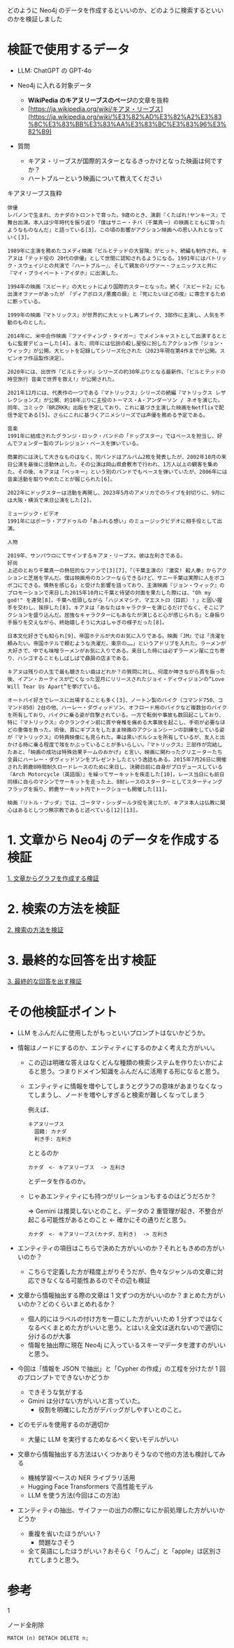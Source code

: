 どのように Neo4j のデータを作成するといいのか、どのように検索するといいのかを検証しました

# 検証で使用するデータ

- LLM: ChatGPT の GPT-4o
- Neo4j に入れる対象データ

  - **WikiPedia のキアヌリーブスのページ**の文章を抜粋
  - [https://ja.wikipedia.org/wiki/キアヌ・リーブス](https://ja.wikipedia.org/wiki/%E3%82%AD%E3%82%A2%E3%83%8C%E3%83%BB%E3%83%AA%E3%83%BC%E3%83%96%E3%82%B9)

- 質問
  - キアヌ・リーブスが国際的スターとなるきっかけとなった映画は何ですか？
  - ハートブルーという映画について教えてください

キアヌリーブス抜粋

```
俳優
レバノンで生まれ、カナダのトロントで育った。9歳のとき、演劇『くたばれ!ヤンキース』で舞台出演。本人は少年時代を振り返り「僕はサニー・チバ（千葉真一）の映画とともに育ったようなものなんだ」と語っている[3]。この頃の影響がアクション映画への思い入れとなっていく[3]。

1989年に主演を務めたコメディ映画『ビルとテッドの大冒険』がヒット、続編も制作され、キアヌは「テッド役の 20代の俳優」として世間に認知されるようになる。1991年にはパトリック・スウェイジとの共演で『ハートブルー』、そして親友のリヴァー・フェニックスと共に『マイ・プライベート・アイダホ』に出演した。

1994年の映画『スピード』の大ヒットにより国際的スターとなった。続く『スピード2』にも出演オファーがあったが　『ディアボロス/悪魔の扉』と『死にたいほどの夜』に専念するために断っている。

1999年の映画『マトリックス』が世界的に大ヒットし再ブレイク、3部作に主演し、人気を不動のものとした。

2014年に、米中合作映画『ファイティング・タイガー』でメインキャストとして出演するとともに監督デビューした[4]。また、同年には伝説の殺し屋役に扮したアクション作『ジョン・ウィック』が公開。大ヒットを記録してシリーズ化された（2023年現在第4作までが公開。スピンオフ作品製作決定）。

2020年には、出世作『ビルとテッド』シリーズの約30年ぶりとなる最新作、『ビルとテッドの時空旅行 音楽で世界を救え!』が公開された。

2021年12月には、代表作の一つである『マトリックス』シリーズの続編『マトリックス レザレクションズ』が公開、約18年ぶりに主役のトーマス・A・アンダーソン / ネオを演じた。同年、コミック『BRZRKR』出版を予定しており、これに基づき主演した映画をNetflixで配信予定である[5]。さらにこれに基づくアニメシリーズでは声優を務める予定である。

音楽
1991年に結成されたグランジ・ロック・バンドの「ドッグスター」ではベースを担当し、好んでフェンダー製のプレシジョン・ベースを弾いている。

商業的には決して大きなものはなく、同バンドはアルバム2枚を発表したが、2002年10月の来日公演を最後に活動休止した。その公演は岡山県倉敷市で行われ、1万人以上の観客を集めた。その後、キアヌは「ベッキー」という別のバンドでもベースを弾いていたが、2006年には音楽活動を取りやめたことが報じられた[6]。

2022年にドッグスターは活動を再開し、2023年5月のアメリカでのライブを封切りに、9月には大阪・横浜で来日公演をした[2]。

ミュージック・ビデオ
1991年にはポーラ・アブドゥルの「あふれる想い」のミュージックビデオに相手役として出演。

人物

2019年、サンパウロにてサインするキアヌ・リーブス。彼は左利きである。
好尚
上述のとおり千葉真一の熱狂的なファンで[3][7]、「（千葉主演の）『激突! 殺人拳』からアクションと芝居を学んだ。僕は映画用のカンフーならできるけど、サニー千葉は実際に人をボコボコにできる。情熱を感じる」と受けた影響を語っており、主演映画『ジョン・ウィック』のプロモーションで来日した2015年10月に千葉と待望の対面を果たした際には、"Oh my god!" を連発[8]。千葉へ低頭しながら「ハジメマシテ、マエストロ（巨匠）！」と固い握手を交わし、挨拶した[8]。キアヌは「あなたはキャラクターを演じるだけでなく、そこにアクションを盛り込んだ。屈強なキャラクターにもあなたが演じると心が感じられる」と身振り手振りを交えながら、終始嬉しそうに大はしゃぎの様子だった[8]。

日本文化好きでも知られ[9]、帝国ホテルが大のお気に入りである。映画『JM』では「洗濯を頼みたい。帝国ホテルで頼むような洗濯だ。東京の……」というアドリブを入れた。ラーメンが大好きで、中でも味噌ラーメンがお気に入りである。来日した時には必ずラーメン屋に立ち寄り、ハシゴすることもしばしばで贔屓の店まである。

キアヌは残りの人生で最も聴きたい曲はどれか？の質問に対し、何度か呻きながら首を振った後、イアン・カーティスが亡くなった翌月にリリースされたジョイ・ディヴィジョンの“Love Will Tear Us Apart”を挙げている。

オートバイ好きでレースに出場することも多く[3]、ノートン製のバイク（コマンド750、コマンド850）2台の他、ハーレー・ダヴィッドソン、オフロード用のバイクなど複数台のバイクを所有しており、バイクに乗る姿が目撃されている。一方で転倒や事故も数回起こしており、特に『マトリックス』のクランクイン前に首や脊椎を痛める大事故を起こし、手術が必要なほどの重傷を負った。術後、首にギプスをしたまま映画のアクションシーンの訓練をしている姿が『マトリックス』の特典映像にも見られた。車は黒いポルシェを所有しているが、友人と出かける時に乗る程度で埃をかぶっていることが多いらしい。『マトリックス』三部作が完結したあと、「映画の成功は特殊効果チームのおかげ」と言い、映画に関わったクリエーターたち全員にハーレー・ダヴィッドソンをプレゼントしたという逸話もある。2015年7月26日に開催された鈴鹿8時間耐久ロードレースのために来日し、決勝日前に自身がプロデュースしている『Arch Motorcycle（英語版）』を繰ってサーキットを疾走した[10]。レース当日にも前日同様に自らのマシンでサーキットを走った上、8耐レースのスターターとしてスターティングフラッグを振り、鈴鹿サーキット内でトークショーも開催した[11]。

映画『リトル・ブッダ』では、ゴータマ・シッダールタ役を演じたが、キアヌ本人は仏教に関心はあるとしつつ無宗教であると述べている[12][13]。
```

# 1. 文章から Neo4j のデータを作成する検証

[1. 文章からグラフを作成する検証](https://github.com/campbel2525/neo4j/blob/main/docs/%E6%A4%9C%E8%A8%BC/2_1_%E6%96%87%E7%AB%A0%E3%81%8B%E3%82%89%E3%82%B0%E3%83%A9%E3%83%95%E3%82%92%E4%BD%9C%E6%88%90%E3%81%99%E3%82%8B%E6%A4%9C%E8%A8%BC.md)

# 2. 検索の方法を検証

[2. 検索の方法を検証](https://github.com/campbel2525/neo4j/blob/main/docs/%E6%A4%9C%E8%A8%BC/2_2_%E6%A4%9C%E7%B4%A2%E3%81%AE%E6%96%B9%E6%B3%95%E3%82%92%E6%A4%9C%E8%A8%BC.md)

# 3. 最終的な回答を出す検証

[3. 最終的な回答を出す検証](https://github.com/campbel2525/neo4j/blob/main/docs/%E6%A4%9C%E8%A8%BC/2_3_%E6%9C%80%E7%B5%82%E7%9A%84%E3%81%AA%E5%9B%9E%E7%AD%94%E3%82%92%E5%87%BA%E3%81%99%E6%A4%9C%E8%A8%BC.md)

# その他検証ポイント

- LLM をふんだんに使用したがもっといいプロンプトはないかどうか。

- 情報はノードにするのか、エンティティにするのかよく考えた方がいい。

  - この辺は明確な答えはなくどんな種類の検索システムを作りたいかによると思う。つまりドメイン知識をふんだんに活用する形になると思う。
  - エンティティに情報を増やしてしまうとグラフの意味があまりなくなってしまうし、ノードを増やしすぎると検索が難しくなってしまう

    例えば、

    ```
    キアヌリーブス
      国籍: カナダ
      利き手: 左利き
    ```

    ととるのか

    ```
    カナダ　<- キアヌリーブス  -> 左利き
    ```

    とデータを作るのか。

  - じゃあエンティティにも持つがリレーションもするのはどうだろか？

    ⇒ Gemini は推奨しないとのこと。データの 2 重管理が起き、不整合が起こる可能性があるとのこと ← 確かにその通りだと思う。

    ```
    カナダ　<- キアヌリーブス(カナダ、左利き)  -> 左利き
    ```

- エンティティの項目はこちらで決めた方がいいのか？それともきめの方がいいのか？

  - こちらで定義した方が精度上がりそうだが、色々なジャンルの文章に対応できなくなる可能性あるのでその辺も検証

- 文章から情報抽出する際の文章は 1 文ずつの方がいいのか？まとめた方がいいのか？どのくらいまとめれるか？

  - 個人的にはラベルの付け方を一意にした方がいいため 1 分ずつではなくなるべくまとめた方がいいと思う。とはいえ全文は送れないので適切に分けるのが大事
  - 情報を抽出際に現在 Neo4j に入っているスキーマデータを渡すのがいいと思う。

- 今回は「情報を JSON で抽出」と「Cypher の作成」の工程を分けたが 1 回のプロンプトでできないかどうか

  - できそうな気がする
  - Gmini は分けない方がいいと言っていた。
    - 役割を明確にした方がデバッグがしやすいとのこと。

- どのモデルを使用するのが適切か

  - 大量に LLM を実行するためなるべく安いモデルがいい

- 文章から情報抽出する方法はいくつかありそうなので他の方法も検討してみる

  - 機械学習ベースの NER ライブラリ活用
  - Hugging Face Transformers で高性能モデル
  - LLM を使う方法(今回はこの方法)

- エンティティの抽出、サイファーの出力の際になにか前処理した方がいいかどうか
  - 重複を省いたほうがいい？
    - 問題なさそう
  - 全て英語にしたほうがいい？おそらく「りんご」と「apple」は区別されてしまうと思う。

# 参考

1

ノード全削除

```
MATCH (n) DETACH DELETE n;
```
